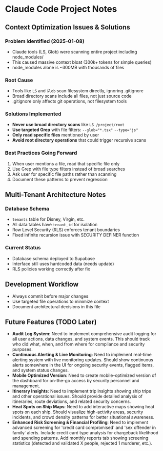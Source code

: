 # Claude Code Project Notes

## Context Optimization Issues & Solutions

### Problem Identified (2025-01-08)
- Claude tools (LS, Glob) were scanning entire project including node_modules/
- This caused massive context bloat (300k+ tokens for simple queries)
- node_modules alone is ~300MB with thousands of files

### Root Cause
- Tools like `LS` and `Glob` scan filesystem directly, ignoring .gitignore
- Broad directory scans include all files, not just source code
- .gitignore only affects git operations, not filesystem tools

### Solutions Implemented
- **Never use broad directory scans** like `LS /project/root`
- **Use targeted Grep** with file filters: `--glob="*.tsx"` `--type="js"`
- **Only read specific files** mentioned by user
- **Avoid root directory operations** that could trigger recursive scans

### Best Practices Going Forward
1. When user mentions a file, read that specific file only
2. Use Grep with file type filters instead of broad searches
3. Ask user for specific file paths rather than scanning
4. Document these patterns to prevent regression

## Multi-Tenant Architecture Notes

### Database Schema
- `tenants` table for Disney, Virgin, etc.
- All data tables have `tenant_id` for isolation
- Row Level Security (RLS) enforces tenant boundaries
- Fixed infinite recursion issue with SECURITY DEFINER function

### Current Status
- Database schema deployed to Supabase
- Interface still uses hardcoded data (needs update)
- RLS policies working correctly after fix

## Development Workflow
- Always commit before major changes
- Use targeted file operations to minimize context
- Document architectural decisions in this file

## Future Features (TODO Later)
- **Audit Log System**: Need to implement comprehensive audit logging for all user actions, data changes, and system events. This should track who did what, when, and from where for compliance and security purposes.
- **Continuous Alerting & Live Monitoring**: Need to implement real-time alerting system with live monitoring updates. Should show continuous alerts somewhere in the UI for ongoing security events, flagged items, and system status changes.
- **Mobile Optimized Version**: Need to create mobile-optimized version of the dashboard for on-the-go access by security personnel and management.
- **Itinerary Insights**: Need to implement trip insights showing ship trips and other operational issues. Should provide detailed analysis of itineraries, route deviations, and related security concerns.
- **Heat Spots on Ship Maps**: Need to add interactive maps showing heat spots on each ship. Should visualize high-activity areas, security incidents, and crowd density patterns for better situational awareness.
- **Enhanced Risk Screening & Financial Profiling**: Need to implement advanced screening for 'credit card compromised' and 'sex offender in family' alerts. Include credit card type analysis for chargeback likelihood and spending patterns. Add monthly reports tab showing screening statistics (detected and validated X people, rejected 1 murderer, etc.).